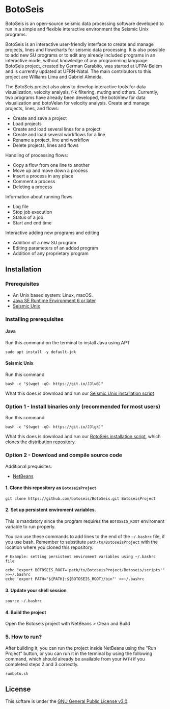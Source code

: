 # BotoSeis

BotoSeis is an open-source seismic data processing software developed to run in a simple and flexible interactive environment the Seismic Unix programs.

BotoSeis is an interactive user-friendly interface to create and manage projects, lines and flowcharts for seismic data processing. It is also possible to add new SU programs or to edit any already included programs in an interactive mode, without knowledge of  any programming language. BotoSeis project, created by German Garabito, was started at UFPA-Belém and is currently updated at UFRN-Natal. The main contributors to this project are Williams Lima and Gabriel Almeida.

The BotoSeis project also aims to develop interactive tools for data visualization, velocity analysis, f-k filtering, muting and others. Currently, two programs have already been developed, the botoView for data visualization and botoVelan for velocity analysis.
Create and manage projects, lines, and flows:

- Create and save a project
- Load projects
- Create and load several lines for a project
- Create and load several workflows for a line
- Rename a project, line and workflow
- Delete projects, lines and flows

Handling of processing flows:
- Copy a flow from one line to another
- Move up and move down a process
- Insert a process in any place
- Comment a process
- Deleting a process

Information about running flows:
- Log file
- Stop job execution
- Status of a job
- Start and end time

Interactive adding new programs and editing
- Addition of a new SU program
- Editing parameters of an added program
- Addition of any proprietary program

## Installation

### Prerequisites
- An Unix based system: Linux, macOS.
- [Java SE Runtime Environment 6 or later](https://www.oracle.com/java/technologies/javase-downloads.html)
- [Seismic Unix](https://github.com/JohnWStockwellJr/SeisUnix/wiki#installation-notes)

### Installing prerequisites

#### Java

Run this command on the terminal to install Java using APT
```
sudo apt install -y default-jdk
```

#### Seismic Unix

Run this command
```
bash -c "$(wget -qO- https://git.io/JJlw8)"
```
What this does is download and run our [Seismic Unix installation script](https://gist.github.com/botoseis/7230737e34fb5306039ad13dd833bf3f)

### Option 1 - Install binaries only (recommended for most users)

Run this command
```
bash -c "$(wget -qO- https://git.io/JJlgk)"
```
What this does is download and run our [BotoSeis installation script](https://gist.github.com/botoseis/fe86c3c13f65e3d43b11e4fa9560ce30), which clones the [distribution repository](https://github.com/botoseis/botoseis-bin).

### Option 2 - Download and compile source code

Additional prequisites:
- [NetBeans](https://netbeans.apache.org/download/index.html)

#### 1. Clone this repository as `BotoseisProject`
```
git clone https://github.com/botoseis/BotoSeis.git BotoseisProject
```

#### 2. Set up persistent enviroment variables. 
This is mandatory since the program requires the `BOTOSEIS_ROOT` enviroment variable to run properly.

You can use these commands to add lines to the end of the `~/.bashrc` file, if you use bash. Remember to substitute `path/to/BotoseisProject` with the location where you cloned this repository.
```
# Example: setting persistent enviroment variables using ~/.bashrc file

echo "export BOTOSEIS_ROOT='path/to/BotoseisProject/Botoseis/scripts'" >>~/.bashrc
echo 'export PATH="${PATH}:${BOTOSEIS_ROOT}/bin"' >>~/.bashrc
```

#### 3. Update your shell session
```
source ~/.bashrc
```

#### 4. Build the project

Open the Botoseis project with NetBeans > Clean and Build

### 5. How to run?

After building it, you can run the project inside NetBeans using the "Run Project" button, or you can run it in the terminal by using the following command, which should already be available from your `PATH` if you completed steps 2 and 3 correctly.
```
runboto.sh
```

## License

This softare is under the [GNU General Public License v3.0](LICENSE).
